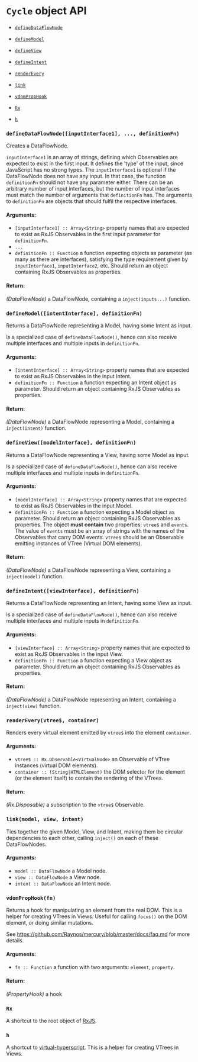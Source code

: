 
# `Cycle` object API

- [`defineDataFlowNode`](#defineDataFlowNode)

- [`defineModel`](#defineModel)

- [`defineView`](#defineView)

- [`defineIntent`](#defineIntent)

- [`renderEvery`](#renderEvery)

- [`link`](#link)

- [`vdomPropHook`](#vdomPropHook)

- [`Rx`](#Rx)

- [`h`](#h)

### <a id="defineDataFlowNode"></a> `defineDataFlowNode([inputInterface1], ..., definitionFn)`

Creates a DataFlowNode.

`inputInterface1` is an array of strings, defining which  Observables are expected to
exist in the first input. It defines the 'type' of the input, since JavaScript has no
strong types. The `inputInterface1` is optional if the DataFlowNode does not have any
input. In that case, the function `definitionFn` should not have any parameter
either. There can be an arbitrary number of input interfaces, but the number of input
interfaces must match the number of arguments that `definitionFn` has. The arguments
to `definitionFn` are objects that should fulfil the respective interfaces.

#### Arguments:

- `[inputInterface1] :: Array<String>` property names that are expected to exist as RxJS Observables in the first input parameter for `definitionFn`.
- `...` 
- `definitionFn :: Function` a function expecting objects as parameter (as many as there are interfaces), satisfying the type requirement given by `inputInterface1`,
`inputInterface2`, etc. Should return an object containing RxJS Observables as
properties.

#### Return:

*(DataFlowNode)* a DataFlowNode, containing a `inject(inputs...)` function.

### <a id="defineModel"></a> `defineModel([intentInterface], definitionFn)`

Returns a DataFlowNode representing a Model, having some Intent as input.

Is a specialized case of `defineDataFlowNode()`, hence can also receive multiple
interfaces and multiple inputs in `definitionFn`.

#### Arguments:

- `[intentInterface] :: Array<String>` property names that are expected to exist as RxJS Observables in the input Intent.
- `definitionFn :: Function` a function expecting an Intent object as parameter. Should return an object containing RxJS Observables as properties.

#### Return:

*(DataFlowNode)* a DataFlowNode representing a Model, containing a `inject(intent)` function.

### <a id="defineView"></a> `defineView([modelInterface], definitionFn)`

Returns a DataFlowNode representing a View, having some Model as input.

Is a specialized case of `defineDataFlowNode()`, hence can also receive multiple
interfaces and multiple inputs in `definitionFn`.

#### Arguments:

- `[modelInterface] :: Array<String>` property names that are expected to exist as RxJS Observables in the input Model.
- `definitionFn :: Function` a function expecting a Model object as parameter. Should return an object containing RxJS Observables as properties. The object **must
contain** two properties: `vtree$` and `events`. The value of `events` must be an
array of strings with the names of the Observables that carry DOM events. `vtree$`
should be an Observable emitting instances of VTree (Virtual DOM elements).

#### Return:

*(DataFlowNode)* a DataFlowNode representing a View, containing a `inject(model)` function.

### <a id="defineIntent"></a> `defineIntent([viewInterface], definitionFn)`

Returns a DataFlowNode representing an Intent, having some View as input.

Is a specialized case of `defineDataFlowNode()`, hence can also receive multiple
interfaces and multiple inputs in `definitionFn`.

#### Arguments:

- `[viewInterface] :: Array<String>` property names that are expected to exist as RxJS Observables in the input View.
- `definitionFn :: Function` a function expecting a View object as parameter. Should return an object containing RxJS Observables as properties.

#### Return:

*(DataFlowNode)* a DataFlowNode representing an Intent, containing a `inject(view)` function.

### <a id="renderEvery"></a> `renderEvery(vtree$, container)`

Renders every virtual element emitted by `vtree$` into the element `container`.

#### Arguments:

- `vtree$ :: Rx.Observable<VirtualNode>` an Observable of VTree instances (virtual DOM elements).
- `container :: (String|HTMLElement)` the DOM selector for the element (or the element itself) to contain the rendering of the VTrees.

#### Return:

*(Rx.Disposable)* a subscription to the `vtree$` Observable.

### <a id="link"></a> `link(model, view, intent)`

Ties together the given Model, View, and Intent, making them be circular dependencies
to each other, calling `inject()` on each of these DataFlowNodes.

#### Arguments:

- `model :: DataFlowNode` a Model node.
- `view :: DataFlowNode` a View node.
- `intent :: DataFlowNode` an Intent node.

### <a id="vdomPropHook"></a> `vdomPropHook(fn)`

Returns a hook for manipulating an element from the real DOM. This is a helper for
creating VTrees in Views. Useful for calling `focus()` on the DOM element, or doing
similar mutations.

See https://github.com/Raynos/mercury/blob/master/docs/faq.md for more details.

#### Arguments:

- `fn :: Function` a function with two arguments: `element`, `property`.

#### Return:

*(PropertyHook)* a hook

### <a id="Rx"></a> `Rx`

A shortcut to the root object of [RxJS](https://github.com/Reactive-Extensions/RxJS).

### <a id="h"></a> `h`

A shortcut to [virtual-hyperscript](https://github.com/Raynos/virtual-hyperscript).
This is a helper for creating VTrees in Views.

